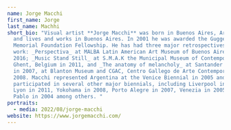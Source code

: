 ```yaml
---
name: Jorge Macchi
first_name: Jorge
last_name: Machhi
short_bio: "Visual artist **Jorge Macchi** was born in Buenos Aires, Argentina
  and lives and works in Buenos Aires. In 2001 he was awarded the Guggenheim
  Memorial Foundation Fellowship. He has had three major retrospectives of his
  work: _Perspectiva_ at MALBA Latin American Art Museum of Buenos Aires in
  2016; _Music Stand Still_ at S.M.A.K the Municipal Museum of Contemporary Art,
  Ghent, Belgium in 2011, and _The anatomy of melancholy_ at Santander Cultural
  in 2007, at Blanton Museum and CGAC, Centro Gallego de Arte Contemporáneo in
  2008. Macchi represented Argentina at the Venice Biennial in 2005 and has
  participated in several other major biennials, including Liverpool in 2012,
  Lyon in 2011, Yokohama in 2008, Porto Alegre in 2007, Venezia in 2005, San
  Pablo in 2004 among others. "
portraits:
  - media: 2022/08/jorge-macchi
website: https://www.jorgemacchi.com/
---
```

